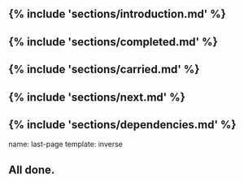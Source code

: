 {% include 'sections/introduction.md' %}
---
{% include 'sections/completed.md' %}
---
{% include 'sections/carried.md' %}
---
{% include 'sections/next.md' %}
---
{% include 'sections/dependencies.md' %}
---
name: last-page
template: inverse

## All done.

